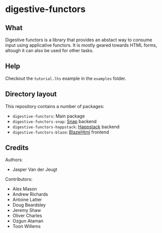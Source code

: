 digestive-functors
==================

What
----

Digestive functors is a library that provides an abstact way to consume input
using applicative functors. It is mostly geared towards HTML forms, altough it
can also be used for other tasks.

Help
----

Checkout the `tutorial.lhs` example in the `examples` folder.

Directory layout
----------------

This repository contains a number of packages:

- `digestive-functors`: Main package
- `digestive-functors-snap`: [Snap](http://snapframework.com) backend
- `digestive-functors-happstack`: [Happstack](http://happstack.com) backend
- `digestive-functors-blaze`: [BlazeHtml](http://jaspervdj.be/blaze) frontend

Credits
-------

Authors:

- Jasper Van der Jeugt

Contributors:

- Alex Mason
- Andrew Richards
- Antoine Latter
- Doug Beardsley
- Jeremy Shaw
- Oliver Charles
- Ozgun Ataman
- Toon Willems
